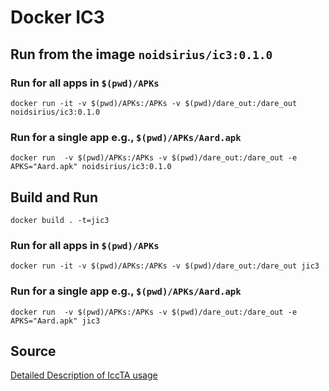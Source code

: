 # Docker IC3

## Run from the image `noidsirius/ic3:0.1.0`
### Run for all apps in `$(pwd)/APKs`
`docker run -it -v $(pwd)/APKs:/APKs -v $(pwd)/dare_out:/dare_out noidsirius/ic3:0.1.0`
### Run for a single app e.g., `$(pwd)/APKs/Aard.apk`
`docker run  -v $(pwd)/APKs:/APKs -v $(pwd)/dare_out:/dare_out -e APKS="Aard.apk" noidsirius/ic3:0.1.0`

## Build and Run
`docker build . -t=jic3`
### Run for all apps in `$(pwd)/APKs`
`docker run -it -v $(pwd)/APKs:/APKs -v $(pwd)/dare_out:/dare_out jic3`
### Run for a single app e.g., `$(pwd)/APKs/Aard.apk`
`docker run  -v $(pwd)/APKs:/APKs -v $(pwd)/dare_out:/dare_out -e APKS="Aard.apk" jic3`

## Source
[Detailed Description of IccTA usage](https://github.com/lilicoding/soot-infoflow-android-iccta/wiki/Detailed-description-of-IccTA-usage)

